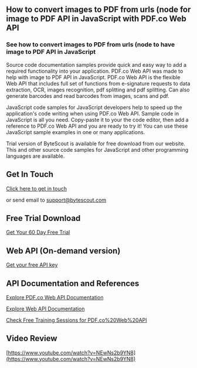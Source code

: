 ## How to convert images to PDF from urls (node for image to PDF API in JavaScript with PDF.co Web API

### See how to convert images to PDF from urls (node to have image to PDF API in JavaScript

Source code documentation samples provide quick and easy way to add a required functionality into your application. PDF.co Web API was made to help with image to PDF API in JavaScript. PDF.co Web API is the flexible Web API that includes full set of functions from e-signature requests to data extraction, OCR, images recognition, pdf splitting and pdf splitting. Can also generate barcodes and read barcodes from images, scans and pdf.

JavaScript code samples for JavaScript developers help to speed up the application's code writing when using PDF.co Web API. Sample code in JavaScript is all you need. Copy-paste it to your the code editor, then add a reference to PDF.co Web API and you are ready to try it! You can use these JavaScript sample examples in one or many applications.

Trial version of ByteScout is available for free download from our website. This and other source code samples for JavaScript and other programming languages are available.

## Get In Touch

[Click here to get in touch](https://bytescout.zendesk.com/hc/en-us/requests/new?subject=PDF.co%20Web%20API%20Question)

or send email to [support@bytescout.com](mailto:support@bytescout.com?subject=PDF.co%20Web%20API%20Question) 

## Free Trial Download

[Get Your 60 Day Free Trial](https://bytescout.com/download/web-installer?utm_source=github-readme)

## Web API (On-demand version)

[Get your free API key](https://pdf.co/documentation/api?utm_source=github-readme)

## API Documentation and References

[Explore PDF.co Web API Documentation](https://bytescout.com/documentation/index.html?utm_source=github-readme)

[Explore Web API Documentation](https://pdf.co/documentation/api?utm_source=github-readme)

[Check Free Training Sessions for PDF.co%20Web%20API](https://academy.bytescout.com/)

## Video Review

[https://www.youtube.com/watch?v=NEwNs2b9YN8](https://www.youtube.com/watch?v=NEwNs2b9YN8)